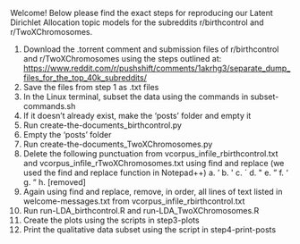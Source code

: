 Welcome!  Below please find the exact steps for reproducing our Latent Dirichlet Allocation topic models for the subreddits r/birthcontrol and r/TwoXChromosomes.
1.	Download the .torrent comment and submission files of r/birthcontrol and r/TwoXChromosomes using the steps outlined at:  https://www.reddit.com/r/pushshift/comments/1akrhg3/separate_dump_files_for_the_top_40k_subreddits/
2.	Save the files from step 1 as .txt files
3.	In the Linux terminal, subset the data using the commands in subset-commands.sh
4.	If it doesn’t already exist, make the ‘posts’ folder and empty it
5.	Run create-the-documents_birthcontrol.py
6.	Empty the ‘posts’ folder
7.	Run create-the-documents_TwoXChromosomes.py
8.	Delete the following punctuation from vcorpus_infile_rbirthcontrol.txt and vcorpus_infile_rTwoXChromosomes.txt using find and replace (we used the find and replace function in Notepad++)
a.	’
b.	'
c.	´
d.	"
e.	”
f.	‘
g.	“
h.	[removed]
9.	Again using find and replace, remove, in order, all lines of text listed in welcome-messages.txt from vcorpus_infile_rbirthcontrol.txt
10.	Run run-LDA_birthcontrol.R and run-LDA_TwoXChromosomes.R
11. Create the plots using the scripts in step3-plots
12. Print the qualitative data subset using the script in step4-print-posts
